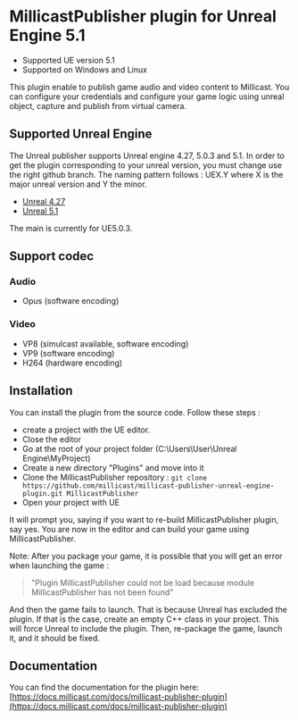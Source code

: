 # MillicastPublisher plugin for Unreal Engine 5.1

* Supported UE version 5.1
* Supported on Windows and Linux

This plugin enable to publish game audio and video content to Millicast.
You can configure your credentials and configure your game logic using unreal object, capture and publish from virtual camera.

## Supported Unreal Engine

The Unreal publisher supports Unreal engine 4.27, 5.0.3 and 5.1.
In order to get the plugin corresponding to your unreal version,
you must change use the right github branch.
The naming pattern follows : UEX.Y where X is the major unreal version and Y the minor.

* [Unreal 4.27 ](https://github.com/millicast/millicast-publisher-unreal-engine-plugin/tree/UE4.27)
* [Unreal 5.1](https://github.com/millicast/millicast-publisher-unreal-engine-plugin/tree/UE5.1)

The main is currently for UE5.0.3.

## Support codec

### Audio

* Opus (software encoding)

### Video

* VP8 (simulcast available, software encoding)
* VP9 (software encoding)
* H264 (hardware encoding)

## Installation

You can install the plugin from the source code.
Follow these steps : 

* create a project with the UE editor.
* Close the editor
* Go at the root of your project folder (C:\Users\User\Unreal Engine\MyProject)
* Create a new directory "Plugins" and move into it
* Clone the MillicastPublisher repository : ``git clone https://github.com/millicast/millicast-publisher-unreal-engine-plugin.git MillicastPublisher``
* Open your project with UE

It will prompt you, saying if you want to re-build MillicastPublisher plugin, say yes.
You are now in the editor and can build your game using MillicastPublisher.

Note: After you package your game, it is possible that you will get an error when launching the game :  

> "Plugin MillicastPublisher could not be load because module MillicastPublisher has not been found"

And then the game fails to launch.
That is because Unreal has excluded the plugin.
If that is the case, create an empty C++ class in your project. This will force Unreal to include the plugin. Then, re-package the game, launch it, and it should be fixed.

## Documentation

You can find the documentation for the plugin here: [https://docs.millicast.com/docs/millicast-publisher-plugin](https://docs.millicast.com/docs/millicast-publisher-plugin)
